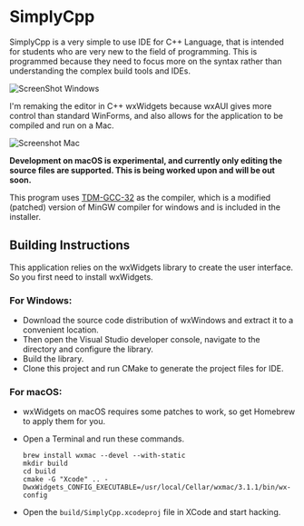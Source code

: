 # SimplyCpp

SimplyCpp is a very simple to use IDE for C++ Language, that is intended for students who are very new to the field of programming. This is programmed because they need to focus more on the syntax rather than understanding the complex build tools and IDEs.

![ScreenShot Windows](http://i.imgur.com/qUVqmdI.png)

I'm remaking the editor in C++ wxWidgets because wxAUI gives more control than standard WinForms, and also allows for the application to be compiled and run on a Mac.

![Screenshot Mac](https://i.imgur.com/rWe3t5A.png)

**Development on macOS is experimental, and currently only editing the source files are supported. This is being worked upon and will be out soon.**

This program uses [TDM-GCC-32](http://tdm-gcc.tdragon.net/) as the compiler, which is a modified (patched) version of MinGW compiler for windows and is included in the installer.

## Building Instructions

This application relies on the wxWidgets library to create the user interface. So you first need to install wxWidgets.

### For Windows:

  - Download the source code distribution of wxWindows and extract it to a convenient location.
  - Then open the Visual Studio developer console, navigate to the directory and configure the library.
  - Build the library.
  - Clone this project and run CMake to generate the project files for IDE.
  
 ### For macOS:

  - wxWidgets on macOS requires some patches to work, so get Homebrew to apply them for you.
  - Open a Terminal and run these commands.
  
        brew install wxmac --devel --with-static
        mkdir build
        cd build
        cmake -G "Xcode" .. -DwxWidgets_CONFIG_EXECUTABLE=/usr/local/Cellar/wxmac/3.1.1/bin/wx-config
        
  - Open the `build/SimplyCpp.xcodeproj` file in XCode and start hacking.
